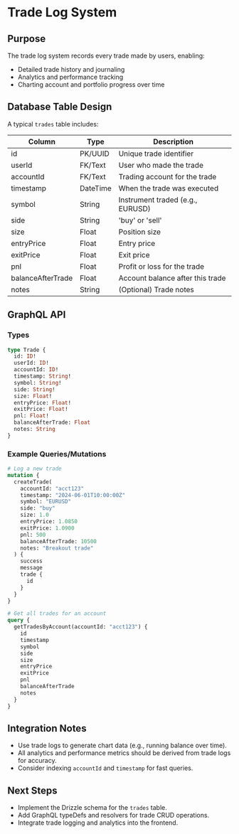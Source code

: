 # Trade Log System

## Purpose

The trade log system records every trade made by users, enabling:

- Detailed trade history and journaling
- Analytics and performance tracking
- Charting account and portfolio progress over time

<!-- {
  "accountId": "abc123",
  "plannedEntryPrice": 1.2345,
  "plannedStopLoss": 1.2000,
  "plannedTakeProfit": 1.3000,
  "size": 1000,
  "setupType": "Breakout",
  "timeframe": "H1",
  "notes": "My plan for this trade",
  "tags": ["trend", "breakout"],
  "targets": [
    {
      "label": "TP1",
      "executedPrice": 1.2500,
      "riskReward": 2,
      "exitSize": 500,
      "moveStopTo": 1.2200
    }
  ],
  "executionStyle": "BUY_LIMIT"
} -->

## Database Table Design

A typical `trades` table includes:

| Column            | Type     | Description                      |
| ----------------- | -------- | -------------------------------- |
| id                | PK/UUID  | Unique trade identifier          |
| userId            | FK/Text  | User who made the trade          |
| accountId         | FK/Text  | Trading account for the trade    |
| timestamp         | DateTime | When the trade was executed      |
| symbol            | String   | Instrument traded (e.g., EURUSD) |
| side              | String   | 'buy' or 'sell'                  |
| size              | Float    | Position size                    |
| entryPrice        | Float    | Entry price                      |
| exitPrice         | Float    | Exit price                       |
| pnl               | Float    | Profit or loss for the trade     |
| balanceAfterTrade | Float    | Account balance after this trade |
| notes             | String   | (Optional) Trade notes           |

## GraphQL API

### Types

```graphql
type Trade {
  id: ID!
  userId: ID!
  accountId: ID!
  timestamp: String!
  symbol: String!
  side: String!
  size: Float!
  entryPrice: Float!
  exitPrice: Float!
  pnl: Float!
  balanceAfterTrade: Float
  notes: String
}
```

### Example Queries/Mutations

```graphql
# Log a new trade
mutation {
  createTrade(
    accountId: "acct123"
    timestamp: "2024-06-01T10:00:00Z"
    symbol: "EURUSD"
    side: "buy"
    size: 1.0
    entryPrice: 1.0850
    exitPrice: 1.0900
    pnl: 500
    balanceAfterTrade: 10500
    notes: "Breakout trade"
  ) {
    success
    message
    trade {
      id
    }
  }
}

# Get all trades for an account
query {
  getTradesByAccount(accountId: "acct123") {
    id
    timestamp
    symbol
    side
    size
    entryPrice
    exitPrice
    pnl
    balanceAfterTrade
    notes
  }
}
```

## Integration Notes

- Use trade logs to generate chart data (e.g., running balance over time).
- All analytics and performance metrics should be derived from trade logs for accuracy.
- Consider indexing `accountId` and `timestamp` for fast queries.

## Next Steps

- Implement the Drizzle schema for the `trades` table.
- Add GraphQL typeDefs and resolvers for trade CRUD operations.
- Integrate trade logging and analytics into the frontend.
